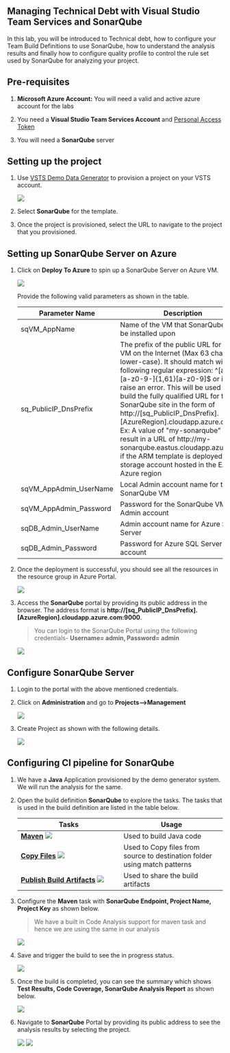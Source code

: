 ## Managing Technical Debt with Visual Studio Team Services and SonarQube 

In this lab, you will be introduced to Technical debt, how to configure your Team Build Definitions to use SonarQube, how to understand the analysis results and finally how to configure quality profile to control the rule set used by SonarQube for analyzing your project.

## Pre-requisites

1. **Microsoft Azure Account:** You will need a valid and active azure account for the labs

2. You need a **Visual Studio Team Services Account** and <a href="http://bit.ly/2gBL4r4">Personal Access Token</a>

3. You will need a **SonarQube** server

## Setting up the project

1. Use <a href="https://vstsdemogenerator.azurewebsites.net" target="_blank">VSTS Demo Data Generator</a> to provision a project on your VSTS account.

   ![](images/vstsdemogen.png)

2. Select **SonarQube** for the template.

3. Once the project is provisioned, select the URL to navigate to the project that you provisioned.

## Setting up SonarQube Server on Azure

1. Click on **Deploy To Azure** to spin up a SonarQube Server on Azure VM.

   <a href="https://portal.azure.com/#create/Microsoft.Template/uri/https%3A%2F%2Fraw.githubusercontent.com%2Fhsachinraj%2FAzurelabs%2Fmaster%2Fsonarqube%2Ftemplates%2Fazuredeploy.json"><img src="http://azuredeploy.net/deploybutton.png"></a>

   Provide the following valid parameters as shown in the table.

   <table width="100%">
   <thead>
      <tr>
         <th width="50%"><b>Parameter Name</b></th>
         <th><b>Description</b></th>
         
      </tr>
   </thead>
   <tr>
      <td>sqVM_AppName</td>
      <td>Name of the VM that SonarQube will be installed upon</td>
      
   </tr>
   <tr>
      <td>sq_PublicIP_DnsPrefix</td>
      <td>The prefix of the public URL for the VM on the Internet (Max 63 chars, lower-case). It should match with the following regular expression: ^[a-z][a-z0-9-]{1,61}[a-z0-9]$ or it will raise an error. This will be used to build the fully qualified URL for the SonarQube site in the form of http://[sq_PublicIP_DnsPrefix].[AzureRegion].cloudapp.azure.com Ex: A value of "my-sonarqube" will result in a URL of http://my-sonarqube.eastus.cloudapp.azure.com if the ARM template is deployed into a storage account hosted in the EASTUS Azure region</td>
      
   </tr>
   <tr>
      <td>sqVM_AppAdmin_UserName</td>
      <td>Local Admin account name for the SonarQube VM</td>
      
   </tr>
   <tr>
      <td>sqVM_AppAdmin_Password</td>
      <td>Password for the SonarQube VM Local Admin account</td>
      
   </tr>
   <tr>
      <td>sqDB_Admin_UserName</td>
      <td>Admin account name for Azure SQL Server</td>
      
   </tr>
   <tr>
      <td>sqDB_Admin_Password</td>
      <td>Password for Azure SQL Server Admin account</td>
      
   </tr>
   
   </table>

2. Once the deployment is successful, you should see all the resources in the resource group in Azure Portal.

   <img src="images/azure_resources.png">

3. Access the **SonarQube** portal by providing its public address in the browser. The address format is **http://[sq_PublicIP_DnsPrefix].[AzureRegion].cloudapp.azure.com:9000**.

   >You can login to the SonarQube Portal using the following credentials- **Username= admin, Password= admin**

   <img src="images/sonarqube_portal.png">


## Configure SonarQube Server

1. Login to the portal with the above mentioned credentials.

2. Click on **Administration** and go to **Projects-->Management**

   <img src="images/sonar_admin.png">

3. Create Project as shown with the following details.

   <img src="images/project_creation.png">


## Configuring CI pipeline for SonarQube

1. We have a **Java** Application provisioned by the demo generator system. We will run the analysis for the same.

2. Open the build definition **SonarQube** to explore the tasks. The tasks that is used in the build definition are listed in the table below.

   <table width="100%">
   <thead>
      <tr>
         <th width="50%"><b>Tasks</b></th>
         <th><b>Usage</b></th>
      </tr>
   </thead>
   <tr>
      <td><a href="http://bit.ly/2lvftfo"><b>Maven</b></a> <img src="images/maven.png"></td>
      <td>Used to build Java code</td>
   </tr>
   <tr>
      <td><a href="http://bit.ly/2grMxTQ"><b>Copy Files</b></a> <img src="images/copy-files.png"> </td>
      <td>Used to Copy files from source to destination folder using match patterns </td>
   </tr>
   <tr>
      <td><a href="http://bit.ly/2yBgXde"><b>Publish Build Artifacts</b></a> <img src="images/publish-build-artifacts.png"> </td>
      <td> Used to share the build artifacts </td>
   </tr>
   </table>

3. Configure the **Maven** task with **SonarQube Endpoint, Project Name, Project Key** as shown below.

   >We have a built in Code Analysis support for maven task and hence we are using the same in our analysis

   <img src="images/build_configure.png">

3. Save and trigger the build to see the in progress status.

   <img src="images/build_in_progress.png">

4. Once the build is completed, you can see the summary which shows **Test Results, Code Coverage, SonarQube Analysis Report** as shown below.

   <img src="images/build_summary.png">

5. Navigate to **SonarQube** Portal by providing its public address to see the analysis results by selecting the project.

   <img src="images/analysis_report.png">

   <img src="images/analysis_2.png">



   


